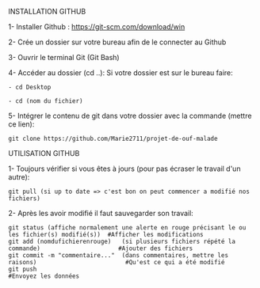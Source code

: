INSTALLATION GITHUB

1- Installer Github :
    https://git-scm.com/download/win

2- Crée un dossier sur votre bureau afin de le connecter au Github

3- Ouvrir le terminal Git (Git Bash)

4- Accéder au dossier (cd ..):
    Si votre dossier est sur le bureau faire:
    
    - cd Desktop
    
    - cd (nom du fichier)

5- Intégrer le contenu de git dans votre dossier avec la commande (mettre ce lien):

    git clone https://github.com/Marie2711/projet-de-ouf-malade


UTILISATION GITHUB

1- Toujours vérifier si vous êtes à jours (pour pas écraser le travail d'un autre):

    git pull (si up to date => c'est bon on peut commencer a modifié nos fichiers)

2- Après les avoir modifié il faut sauvegarder son travail:

    git status (affiche normalement une alerte en rouge précisant le ou les fichier(s) modifié(s))  #Afficher les modifications
    git add (nomdufichierenrouge)	(si plusieurs fichiers répété la commande)                      #Ajouter des fichiers
    git commit -m "commentaire..."  (dans commentaires, mettre les raisons)                         #Qu'est ce qui a été modifié
    git push	                                                                                #Envoyez les données
